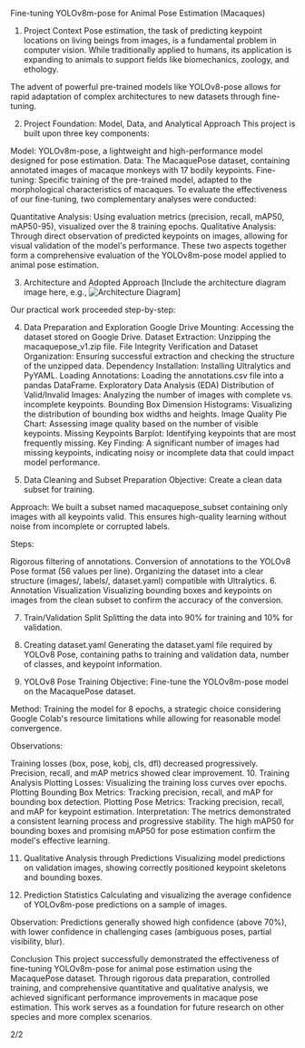 Fine-tuning YOLOv8m-pose for Animal Pose Estimation (Macaques)
1. Project Context
Pose estimation, the task of predicting keypoint locations on living beings from images, is a fundamental problem in computer vision. While traditionally applied to humans, its application is expanding to animals to support fields like biomechanics, zoology, and ethology.

The advent of powerful pre-trained models like YOLOv8-pose allows for rapid adaptation of complex architectures to new datasets through fine-tuning.

2. Project Foundation: Model, Data, and Analytical Approach
This project is built upon three key components:

Model: YOLOv8m-pose, a lightweight and high-performance model designed for pose estimation.
Data: The MacaquePose dataset, containing annotated images of macaque monkeys with 17 bodily keypoints.
Fine-tuning: Specific training of the pre-trained model, adapted to the morphological characteristics of macaques.
To evaluate the effectiveness of our fine-tuning, two complementary analyses were conducted:

Quantitative Analysis: Using evaluation metrics (precision, recall, mAP50, mAP50-95), visualized over the 8 training epochs.
Qualitative Analysis: Through direct observation of predicted keypoints on images, allowing for visual validation of the model's performance.
These two aspects together form a comprehensive evaluation of the YOLOv8m-pose model applied to animal pose estimation.

3. Architecture and Adopted Approach
[Include the architecture diagram image here, e.g., ![Architecture Diagram](archi.png)]

Our practical work proceeded step-by-step:

4. Data Preparation and Exploration
Google Drive Mounting: Accessing the dataset stored on Google Drive.
Dataset Extraction: Unzipping the macaquepose_v1.zip file.
File Integrity Verification and Dataset Organization: Ensuring successful extraction and checking the structure of the unzipped data.
Dependency Installation: Installing Ultralytics and PyYAML.
Loading Annotations: Loading the annotations.csv file into a pandas DataFrame.
Exploratory Data Analysis (EDA)
Distribution of Valid/Invalid Images: Analyzing the number of images with complete vs. incomplete keypoints.
Bounding Box Dimension Histograms: Visualizing the distribution of bounding box widths and heights.
Image Quality Pie Chart: Assessing image quality based on the number of visible keypoints.
Missing Keypoints Barplot: Identifying keypoints that are most frequently missing.
Key Finding: A significant number of images had missing keypoints, indicating noisy or incomplete data that could impact model performance.

5. Data Cleaning and Subset Preparation
Objective: Create a clean data subset for training.

Approach: We built a subset named macaquepose_subset containing only images with all keypoints valid. This ensures high-quality learning without noise from incomplete or corrupted labels.

Steps:

Rigorous filtering of annotations.
Conversion of annotations to the YOLOv8 Pose format (56 values per line).
Organizing the dataset into a clear structure (images/, labels/, dataset.yaml) compatible with Ultralytics.
6. Annotation Visualization
Visualizing bounding boxes and keypoints on images from the clean subset to confirm the accuracy of the conversion.

7. Train/Validation Split
Splitting the data into 90% for training and 10% for validation.

8. Creating dataset.yaml
Generating the dataset.yaml file required by YOLOv8 Pose, containing paths to training and validation data, number of classes, and keypoint information.

9. YOLOv8 Pose Training
Objective: Fine-tune the YOLOv8m-pose model on the MacaquePose dataset.

Method: Training the model for 8 epochs, a strategic choice considering Google Colab's resource limitations while allowing for reasonable model convergence.

Observations:

Training losses (box, pose, kobj, cls, dfl) decreased progressively.
Precision, recall, and mAP metrics showed clear improvement.
10. Training Analysis
Plotting Losses: Visualizing the training loss curves over epochs.
Plotting Bounding Box Metrics: Tracking precision, recall, and mAP for bounding box detection.
Plotting Pose Metrics: Tracking precision, recall, and mAP for keypoint estimation.
Interpretation: The metrics demonstrated a consistent learning process and progressive stability. The high mAP50 for bounding boxes and promising mAP50 for pose estimation confirm the model's effective learning.

11. Qualitative Analysis through Predictions
Visualizing model predictions on validation images, showing correctly positioned keypoint skeletons and bounding boxes.

12. Prediction Statistics
Calculating and visualizing the average confidence of YOLOv8m-pose predictions on a sample of images.

Observation: Predictions generally showed high confidence (above 70%), with lower confidence in challenging cases (ambiguous poses, partial visibility, blur).

Conclusion
This project successfully demonstrated the effectiveness of fine-tuning YOLOv8m-pose for animal pose estimation using the MacaquePose dataset. Through rigorous data preparation, controlled training, and comprehensive quantitative and qualitative analysis, we achieved significant performance improvements in macaque pose estimation. This work serves as a foundation for future research on other species and more complex scenarios.



2/2

